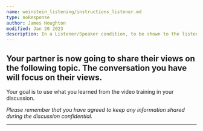 ```yaml
---
name: weinstein_listening/instructions_listener.md
type: noResponse
author: James Houghton
modified: Jan 20 2023
description: In a Listener/Speaker condition, to be shown to the listener during discussion
---
```


## Your partner is now going to share their views on the following topic. The conversation you have will focus on their views.

Your goal is to use what you learned from the video training in your discussion.

_Please remember that you have agreed to keep any information shared during the discussion confidential._

---
